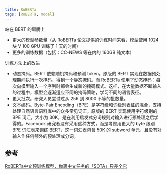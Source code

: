 ```yaml
---
title: RoBERTa
tags: [RoBERTa, model]
---
```


站在 BERT 的肩膀上

- 更大的模型参数量（从 RoBERTa 论文提供的训练时间来看，模型使用 1024 块 V 100 GPU 训练了 1 天的时间）
- 更多的训练数据（包括：CC-NEWS 等在内的 160GB 纯文本）

训练方法上的改进

- 动态掩码。BERT 依赖随机掩码和预测 token。原版的 BERT 实现在数据预处理期间执行一次掩码，得到一个静态掩码。而 RoBERTa 使用了动态掩码：每次向模型输入一个序列时都会生成新的掩码模式。这样，在大量数据不断输入的过程中，模型会逐渐适应不同的掩码策略，学习不同的语言表征。
- 更大批次。研究人员尝试过从 256 到 8000 不等的批数量。
- 文本编码。Byte-Pair Encoding（BPE）是字符级和词级别表征的混合，支持处理自然语言语料库中的众多常见词汇。原版的 BERT 实现使用字符级别的 BPE 词汇，大小为 30K，是在利用启发式分词规则对输入进行预处理之后学得的。Facebook 研究者没有采用这种方式，而是考虑用更大的 byte 级别 BPE 词汇表来训练 BERT，这一词汇表包含 50K 的 subword 单元，且没有对输入作任何额外的预处理或分词。



## 参考

[RoBERTa中文预训练模型，你离中文任务的「SOTA」只差个它](https://www.jiqizhixin.com/articles/2019-09-05-6)